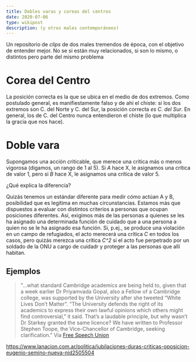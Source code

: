 ```yaml
---
title: Dobles varas y coreas del centros
date: 2020-07-06
type: wikipost
description: (y otros males contemporáneos)
---
```


Un repositorio de *clips* de dos males tremendos de época, con el objetivo de entender mejor. No se si están muy relacionados, si son lo mismo, o distintos pero parte del mismo problema 

# Corea del Centro

La posición correcta es la que se ubica en el medio de dos extremos. Como postulado general, es manifiestamente falso y de ahí el chiste: si los dos extremos son C. del Norte y C. del Sur, la posición correcta *es C. del Sur*. En general, los de C. del Centro nunca entendieron el chiste (lo que multiplica la gracia que nos hace). 

# Doble vara

Supongamos una acción criticable, que merece una crítica más o menos vigorosa (digamos, un rango de 1 al 5). Si *A* hace X, le asignamos una crítica de valor 1, pero si *B* hace X, le asignamos una crítica de valor 5. 

¿Qué explica la diferencia? 

Quizás tenemos un estándar diferente para medir cómo actúan A y B, posibilidad que es legítima en muchas circunstancias. Estamos más que dispuestos a evaluar con distintos criterios a personas que ocupan posiciones diferentes. Así, exigimos más de las personas a quienes se les ha asignado una determinada función de cuidado que a una persona a quien no se le ha asignado esa función. Si, p.ej., se produce una violación en un campo de refugiados, el acto merecerá una crítica *C* en todos los casos, pero quizás merezca una crítica *C^2* si el acto fue perpetrado por un soldado de la ONU a cargo de cuidadr y proteger a las personas que allí habitan. 

## Ejemplos

> "...what standard Cambridge academics are being held to, given that a week earlier Dr Priyamvada Gopal, also a Fellow of a Cambridge college, was supported by the University after she tweeted “White Lives Don’t Matter”. “The University defends the right of its academics to express their own lawful opinions which others might find controversial,” it said. That’s a laudable principle, but why wasn’t Dr Starkey granted the same licence? We have written to Professor Stephen Toope, the Vice-Chancellor of Cambridge, seeking clarification." Via [Free Speech Union](https://freespeechunion.org/letter-to-vice-chancellor-of-cambridge-university/)

https://www.lanacion.com.ar/politica/jubilaciones-duras-criticas-oposicion-eugenio-semino-nueva-nid2505504